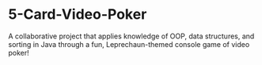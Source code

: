# 5-Card-Video-Poker
A collaborative project that applies knowledge of OOP, data structures, and sorting in Java through a fun, Leprechaun-themed console game of video poker!
